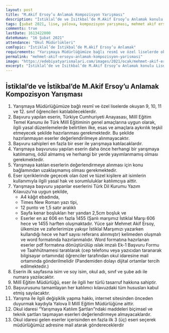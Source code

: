 ```yaml
---
layout: post
title: "M.Akif Ersoy’u Anlamak Kompozisyon Yarışması"
description: "İstiklal’de ve İsitkbal’de M.Akif Ersoy’u Anlamak konulu Liseler Arası Kompozisyon Yarışması düzenlenmektedir"
tags: [şubat 2021, lise, yalova, kompozisyon yarışması, mehmet akif ersoy]
comments: true
lastDate: 1613422800 
dateHuman: "16 Şubat 2021"
attendance: "Okul Müdürlükleri"
comTopic: "İstiklal’de İstikbal’de M.Akif Ersoy’u Anlamak"
requirements: "Yarışmaya Müdürlüğümüze bağlı resmî ve özel liselerde okuyan 9, 10, 11 ve 12. sınıf öğrencileri katılabileceklerdir."
permalink: "mehmet-akif-ersoyu-anlamak-kompozisyon-yarismasi"
image: "https://edebiyatyarismalari.com/images/2021/ocak/mehmet-akif-ersoyu-anlamak-kompozisyon-yarismasi.jpg"
excerpt: "İstiklal’de ve İsitkbal’de M.Akif Ersoy’u Anlamak konulu Liseler Arası Kompozisyon Yarışması düzenlenmektedir"
---
```


## İstiklal’de ve İstikbal’de M.Akif Ersoy’u Anlamak Kompozisyon Yarışması
1. Yarışmaya Müdürlüğümüze bağlı resmî ve özel liselerde okuyan 9, 10, 11 ve 12. sınıf öğrencileri katılabileceklerdir.
2. Başvuru yapılan eserin, Türkiye Cumhuriyeti Anayasası, Millî Eğitim Temel Kanunu ile Türk Millî Eğitiminin genel amaçlarına uygun olarak, ilgili yasal düzenlemelerde belirtilen ilke, esas ve amaçlara aykırılık teşkil etmeyecek şekilde hazırlanması gerekmektedir. Bu şekilde hazırlanmayan eserler değerlendirilmeye alınmayacaktır.
3. Başvuru sahipleri en fazla bir eser ile yarışmaya katılacaklardır.
4. Yarışmaya başvurusu yapılan eserin daha önce herhangi bir yarışmaya katılmamış, ödül almamış ve herhangi bir yerde yayımlanmamış olması gerekmektedir.
5. Yarışmaya katılan eserlerin değerlendirmeye alınması için konu bağlamından uzaklaşmamış olması gerekmektedir.
6. Eser içeriklerinde geçecek olan özel ve tüzel kişilere ait isimlerin kullanımıyla ilgili yasal hak ve sorumluluklar katılımcıya aittir.
7. Yarışmaya başvuru yapanlar eserlerini Türk Dil Kurumu Yazım Kılavuzu’na uygun şekilde,
    - A4 kâğıt ebadında,
    - Times New Roman yazı tipi,
    - 12 punto ve 1,5 satır aralıklı
    - Sayfa kenar boşlukları her yandan 2,5cm boşluk ve
    - Eserler en az 606 en fazla 1455 (Şanlı marşımız İstiklal Marşı 606 hece ve 1455 harften oluşmaktadır. Yüce şair Mehmet Akif Ersoy, ülkemize ve zaferlerimize yakışır İstiklal Marşımızı yazarken kullandığı hece ve harf sayısı referans alınmıştır) kelimeden oluşmalı ve word formatında hazırlanmalıdır. Word formatına hazırlanan eserler pdf formatına dönüştürülüp ıslak imzalı Ek-1 Başvuru Formu ve Taahhütnamesi taratılarak (cep telefonu veya yazıcıdan taranarak bilgisayar ortamında) öğrenciler tarafından okul idaresine mail ortamında gönderilmelidir (Pandemiden dolayı dijital ortamlar tercih edilmektedir.)
8. Eserin ilk sayfasına isim ve soy isim, okul adı, sınıf ve şube adı ile numara yazılacaktır.
9. Millî Eğitim Müdürlüğü, eser ile ilgili her türlü tasarruf hakkına sahiptir. 
10. Başvurusunu tamamlayan her katılımcı kılavuzdaki tüm hususları kabul etmiş sayılacaktır.
11. Yarışma ile ilgili değişiklik yapma hakkı, internet sitesinden önceden duyurmak kaydıyla Yalova İl Millî Eğitim Müdürlüğüne aittir.
12. Okul idaresi “Yarışmaya Katılım Şartları”ndaki maddeleri biçimsel ve teknik şartları taşımayan eserleri değerlendirmeye almayacaklardır.
13. Okul idaresi gelen eserler içerisinden en fazla ilk 3 (üç) eseri seçerek müdürlüğümüz adresine mail atarak göndereceklerdir